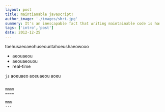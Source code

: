 ```yaml
---
layout: post
title: maintianable javascript!
author_image: './images/shri.jpg'
summery: It's an inescapable fact that writing maintainable code is hard. Most projects end up with code that nobody dares touch, caused by a lack of understanding and a fear of error. Before we think about how to avoid such a mess, we have to consider what we mean by maintainable code..... 
tags: ['intro','post']
date: 2012-12-25
---
```


toehusaeoaeohuseountahoeushaeowooo

* aeouaeou
* aeouaeouou
* real-time

```js```
    aoeuaeo
    aoeuaeou
    aoeu
```

mmmm
====

mmm
---

